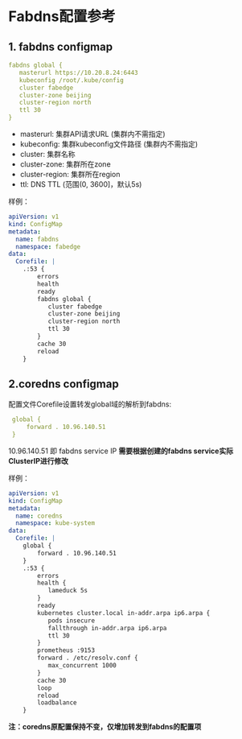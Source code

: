 # Fabdns配置参考


## 1. fabdns configmap
```yaml
fabdns global {
   masterurl https://10.20.8.24:6443
   kubeconfig /root/.kube/config
   cluster fabedge
   cluster-zone beijing
   cluster-region north
   ttl 30
}
```
- masterurl: 集群API请求URL (集群内不需指定)
- kubeconfig: 集群kubeconfig文件路径 (集群内不需指定)
- cluster: 集群名称
- cluster-zone: 集群所在zone
- cluster-region: 集群所在region
- ttl: DNS TTL (范围(0, 3600]，默认5s)

样例：
```yaml
apiVersion: v1
kind: ConfigMap
metadata:
  name: fabdns
  namespace: fabedge
data:
  Corefile: |
    .:53 {
        errors
        health
        ready
        fabdns global {
           cluster fabedge
           cluster-zone beijing
           cluster-region north
           ttl 30
        }
        cache 30
        reload
    }
```


## 2.coredns configmap
配置文件Corefile设置转发global域的解析到fabdns:
```yaml
 global {
     forward . 10.96.140.51
 }
```
10.96.140.51 即 fabdns service IP **需要根据创建的fabdns service实际ClusterIP进行修改**

样例：
```yaml
apiVersion: v1
kind: ConfigMap
metadata:
  name: coredns
  namespace: kube-system
data:
  Corefile: |
    global {
        forward . 10.96.140.51
    }
    .:53 {
        errors
        health {
           lameduck 5s
        }
        ready
        kubernetes cluster.local in-addr.arpa ip6.arpa {
           pods insecure
           fallthrough in-addr.arpa ip6.arpa
           ttl 30
        }
        prometheus :9153
        forward . /etc/resolv.conf {
           max_concurrent 1000
        }
        cache 30
        loop
        reload
        loadbalance
    }
```
**注：coredns原配置保持不变，仅增加转发到fabdns的配置项**